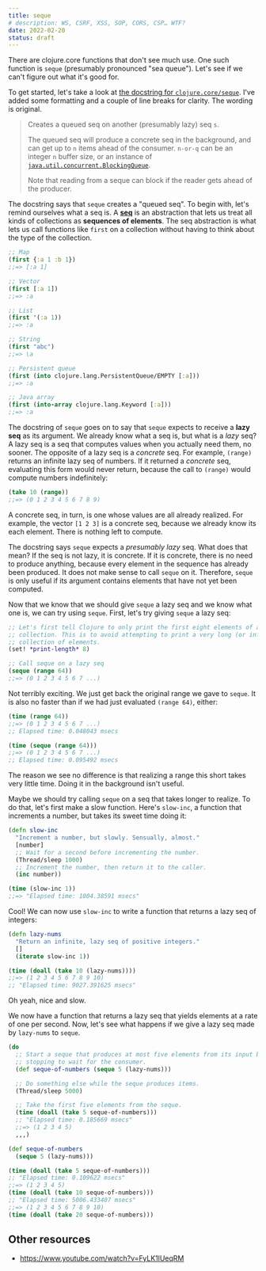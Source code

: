```yaml
---
title: seque
# description: WS, CSRF, XSS, SOP, CORS, CSP… WTF?
date: 2022-02-20
status: draft
---
```


There are clojure.core functions that don't see much use. One such function is `seque` (presumably pronounced "sea queue"). Let's see if we can't figure out what it's good for.

To get started, let's take a look at [the docstring for `clojure.core/seque`](https://clojure.github.io/clojure/clojure.core-api.html#clojure.core/seque). I've added some formatting and a couple of line breaks for clarity. The wording is original.

>Creates a queued seq on another (presumably lazy) seq `s`.
>
>The queued seq will produce a concrete seq in the background, and can get up to `n` items ahead of the consumer. `n-or-q` can be an integer `n` buffer size, or an instance of [`java.util.concurrent.BlockingQueue`](https://docs.oracle.com/en/java/javase/17/docs/api/java.base/java/util/concurrent/BlockingQueue.html).
>
>Note that reading from a seque can block if the reader gets ahead of the producer.

The docstring says that `seque` creates a "queued seq". To begin with, let's remind ourselves what a seq is. A [**seq**](https://clojure.org/reference/sequences) is an abstraction that lets us treat all kinds of collections as **sequences of elements**. The seq abstraction is what lets us call functions like `first` on a collection without having to think about the type of the collection.

```clojure
;; Map
(first {:a 1 :b 1})
;;=> [:a 1]

;; Vector
(first [:a 1])
;;=> :a

;; List
(first '(:a 1))
;;=> :a

;; String
(first "abc")
;;=> \a

;; Persistent queue
(first (into clojure.lang.PersistentQueue/EMPTY [:a]))
;;=> :a

;; Java array
(first (into-array clojure.lang.Keyword [:a]))
;;=> :a
```

The docstring of `seque` goes on to say that `seque` expects to receive a **lazy seq** as its argument. We already know what a seq is, but what is a *lazy* seq? A lazy seq is a seq that computes values when you actually need them, no sooner. The opposite of a lazy seq is a *concrete* seq. For example, `(range)` returns an infinite lazy seq of numbers. If it returned a *concrete* seq, evaluating this form would never return, because the call to `(range)` would compute numbers indefinitely:

```clojure
(take 10 (range))
;;=> (0 1 2 3 4 5 6 7 8 9)
```

A concrete seq, in turn, is one whose values are all already realized. For example, the vector `[1 2 3]` is a concrete seq, because we already know its each element. There is nothing left to compute.

The docstring says `seque` expects a *presumably lazy* seq. What does that mean? If the seq is not lazy, it is concrete. If it is concrete, there is no need to produce anything, because every element in the sequence has already been produced. It does not make sense to call `seque` on it. Therefore, `seque` is only useful if its argument contains elements that have not yet been computed.

<!-- The docstring says that `seque` creates a **queued seq**. What is a queued seq? -->

Now that we know that we should give `seque` a lazy seq and we know what one is, we can try using `seque`. First, let's try giving `seque` a lazy seq:

```clojure
;; Let's first tell Clojure to only print the first eight elements of a
;; collection. This is to avoid attempting to print a very long (or infinite)
;; collection of elements.
(set! *print-length* 8)

;; Call seque on a lazy seq
(seque (range 64))
;;=> (0 1 2 3 4 5 6 7 ...)
```

Not terribly exciting. We just get back the original range we gave to `seque`. It is also no faster than if we had just evaluated `(range 64)`, either:

```clojure
(time (range 64))
;;=> (0 1 2 3 4 5 6 7 ...)
;; Elapsed time: 0.048043 msecs

(time (seque (range 64)))
;;=> (0 1 2 3 4 5 6 7 ...)
;; Elapsed time: 0.095492 msecs
```

The reason we see no difference is that realizing a range this short takes very little time. Doing it in the background isn't useful.

Maybe we should try calling `seque` on a seq that takes longer to realize. To do that, let's first make a slow function. Here's `slow-inc`, a function that increments a number, but takes its sweet time doing it:

```clojure
(defn slow-inc
  "Increment a number, but slowly. Sensually, almost."
  [number]
  ;; Wait for a second before incrementing the number.
  (Thread/sleep 1000)
  ;; Increment the number, then return it to the caller.
  (inc number))

(time (slow-inc 1))
;;=> "Elapsed time: 1004.38591 msecs"
```

Cool! We can now use `slow-inc` to write a function that returns a lazy seq of integers:

```clojure
(defn lazy-nums
  "Return an infinite, lazy seq of positive integers."
  []
  (iterate slow-inc 1))

(time (doall (take 10 (lazy-nums))))
;;=> (1 2 3 4 5 6 7 8 9 10)
;; "Elapsed time: 9027.391625 msecs"
```

Oh yeah, nice and slow.

We now have a function that returns a lazy seq that yields elements at a rate of one per second. Now, let's see what happens if we give a lazy seq made by `lazy-nums` to `seque`.

```clojure
(do
  ;; Start a seque that produces at most five elements from its input before
  ;; stopping to wait for the consumer.
  (def seque-of-numbers (seque 5 (lazy-nums)))

  ;; Do something else while the seque produces items.
  (Thread/sleep 5000)

  ;; Take the first five elements from the seque.
  (time (doall (take 5 seque-of-numbers)))
  ;; "Elapsed time: 0.185669 msecs"
  ;;=> (1 2 3 4 5)
  ,,,)
```


```clojure
(def seque-of-numbers
  (seque 5 (lazy-nums)))

(time (doall (take 5 seque-of-numbers)))
;; "Elapsed time: 0.109622 msecs"
;;=> (1 2 3 4 5)
(time (doall (take 10 seque-of-numbers)))
;; "Elapsed time: 5006.433407 msecs"
;;=> (1 2 3 4 5 6 7 8 9 10)
(time (doall (take 20 seque-of-numbers)))
```

## Other resources

- https://www.youtube.com/watch?v=FyLK1lUeqRM
